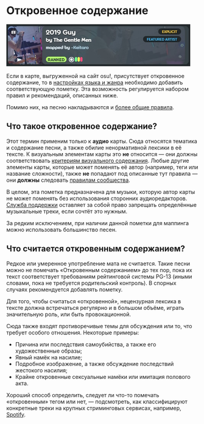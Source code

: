# Откровенное содержание

![](img/explicit-tag.jpg "Пример карты с пометкой «Откровенное содержание»")

Если в карте, выгруженной на сайт osu!, присутствует откровенное содержание, то в [настройках языка и жанра](/wiki/Beatmap/Genre_and_language) необходимо добавить соответствующую пометку. Эта возможность регулируется набором правил и рекомендаций, описанных ниже.

Помимо них, на песню накладываются и [более общие правила](/wiki/Rules/Song_Content_Rules).

## Что такое откровенное содержание?

Этот термин применим только к **аудио** карты. Сюда относятся тематика и содержание песни, а также обилие ненормативной лексики в её тексте. К визуальным элементам карты это **не** относится — они должны соответствовать [критериям визуального содержания](/wiki/Rules/Visual_Content_Considerations). Любые другие элементы карты, которые может поменять её автор (например, теги или название сложности), также **не** попадают под описанные тут правила — они **должны** следовать [правилам сообщества](/wiki/Rules).

В целом, эта пометка предназначена для музыки, которую автор карты не может поменять без использования сторонних аудиоредакторов. [Служба поддержки](/wiki/People/Account_support_team) оставляет за собой право запрещать определённые музыкальные треки, если сочтёт это нужным.

За редким исключением, при наличии данной пометки для маппинга можно использовать большинство песен.

## Что считается откровенным содержанием?

Редкое или умеренное употребление мата не считается. Такие песни можно не помечать «Откровенным содержанием» до тех пор, пока их текст соответствует требованиям рейтинговой системы PG-13 (иными словами, пока не требуется родительский контроль). В спорных случаях рекомендуется добавлять пометку.

Для того, чтобы считаться «откровенной», нецензурная лексика в тексте должна встречаться регулярно и в большом объёме, играть значительную роль, или быть провокационной.

Сюда также входят противоречивые темы для обсуждения или то, что требует особого отношения. Некоторые примеры:

- Причина или последствия самоубийства, а также его художественные образы;
- Явный намёк на насилие; 
- Подробное изображение, а также обсуждение последствий жестокого насилия;
- Крайне откровенные сексуальные намёки или имитация полового акта.

Хороший способ определить, следует ли что-то помечать «откровенным» тегом или нет, — подсмотреть, как классифицируют конкретные треки на крупных стриминговых сервисах, например, [Spotify](https://www.spotify.com).
